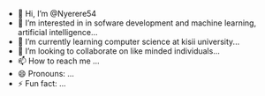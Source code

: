 - 👋 Hi, I’m @Nyerere54
- 👀 I’m interested in in sofware development and machine learning, artificial intelligence...
- 🌱 I’m currently learning computer science at kisii university...
- 💞️ I’m looking to collaborate on like minded individuals...
- 📫 How to reach me ...
- 😄 Pronouns: ...
- ⚡ Fun fact: ...

<!---
Nyerere54/Nyerere54 is a ✨ special ✨ repository because its `README.md` (this file) appears on your GitHub profile.
You can click the Preview link to take a look at your changes.
--->
